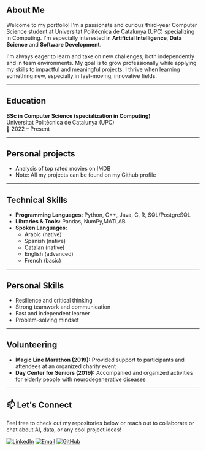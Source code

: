 ## About Me
Welcome to my portfolio! I'm a passionate and curious third-year Computer Science student at Universitat Politècnica de Catalunya (UPC) specializing in Computing. I'm especially interested in **Artificial Intelligence**, **Data Science** and **Software Development**.

I'm always eager to learn and take on new challenges, both independently and in team environments. My goal is to grow professionally while applying my skills to impactful and meaningful projects. I thrive when learning something new, especially in fast-moving, innovative fields.

---

## Education

**BSc in Computer Science (specialization in Computing)**  
Universitat Politècnica de Catalunya (UPC)  
📍 2022 – Present

---
## Personal projects

- Analysis of top rated movies on IMDB
- Note: All my projects can be found on my Github profile

---

## Technical Skills

- **Programming Languages:** Python, C++, Java, C, R, SQL/PostgreSQL 
- **Libraries & Tools:** Pandas, NumPy,MATLAB
- **Spoken Languages:**  
  - Arabic (native)  
  - Spanish (native)  
  - Catalan (native)  
  - English (advanced)  
  - French (basic)

---

## Personal Skills

- Resilience and critical thinking  
- Strong teamwork and communication  
- Fast and independent learner  
- Problem-solving mindset  

---

## Volunteering

- **Magic Line Marathon (2019):** Provided support to participants and attendees at an organized charity event  
- **Day Center for Seniors (2019):** Accompanied and organized activities for elderly people with neurodegenerative diseases  

---

## 📫 Let's Connect

Feel free to check out my repositories below or reach out to collaborate or chat about AI, data, or any cool project ideas!

[![LinkedIn](https://img.shields.io/badge/LinkedIn-HalaAlkhatibAlachram-blue)](https://www.linkedin.com/in/hala-alkhatib-alachram)
[![Email](https://img.shields.io/badge/Email-hsak2400@gmail.com-informational)](mailto:hsak2400@gmail.com)
[![GitHub](https://img.shields.io/badge/GitHub-HalaAlkhatib--81-black?logo=github)](https://github.com/HalaAlkhatib-81)



